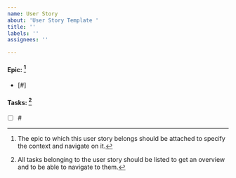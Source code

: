 ```yaml
---
name: User Story
about: 'User Story Template '
title: ''
labels: ''
assignees: ''

---
```


#### Epic: [^1]
- [#<Link Issue here>]

#### Tasks: [^2]
- [ ] #<Link Issue here>

[^1]: The epic to which this user story belongs should be attached to specify the context and navigate on it. 

[^2]: All tasks belonging to the user story should be listed to get an overview and to be able to navigate to them.
